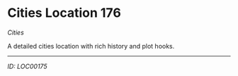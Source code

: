 # Cities Location 176

*Cities*

A detailed cities location with rich history and plot hooks.

---
*ID: LOC00175*
